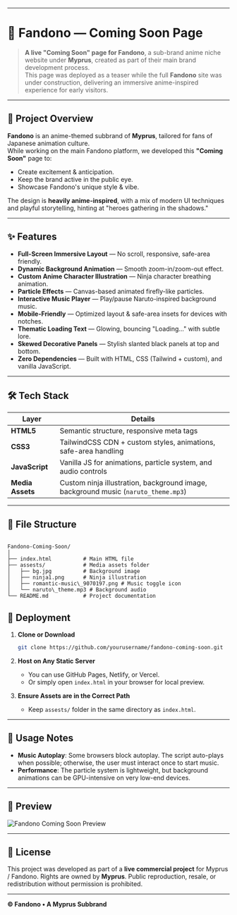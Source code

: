 
---

# 🌸 Fandono — Coming Soon Page

> **A live "Coming Soon" page for Fandono**, a sub-brand anime niche website under **Myprus**, created as part of their main brand development process.  
> This page was deployed as a teaser while the full **Fandono** site was under construction, delivering an immersive anime-inspired experience for early visitors.

---

## 📖 Project Overview

**Fandono** is an anime-themed subbrand of **Myprus**, tailored for fans of Japanese animation culture.  
While working on the main Fandono platform, we developed this **"Coming Soon"** page to:

- Create excitement & anticipation.
- Keep the brand active in the public eye.
- Showcase Fandono's unique style & vibe.

The design is **heavily anime-inspired**, with a mix of modern UI techniques and playful storytelling, hinting at "heroes gathering in the shadows."

---

## ✨ Features

- **Full-Screen Immersive Layout** — No scroll, responsive, safe-area friendly.
- **Dynamic Background Animation** — Smooth zoom-in/zoom-out effect.
- **Custom Anime Character Illustration** — Ninja character breathing animation.
- **Particle Effects** — Canvas-based animated firefly-like particles.
- **Interactive Music Player** — Play/pause Naruto-inspired background music.
- **Mobile-Friendly** — Optimized layout & safe-area insets for devices with notches.
- **Thematic Loading Text** — Glowing, bouncing "Loading..." with subtle lore.
- **Skewed Decorative Panels** — Stylish slanted black panels at top and bottom.
- **Zero Dependencies** — Built with HTML, CSS (Tailwind + custom), and vanilla JavaScript.

---

## 🛠️ Tech Stack

| Layer      | Details |
|------------|---------|
| **HTML5**  | Semantic structure, responsive meta tags |
| **CSS3**   | TailwindCSS CDN + custom styles, animations, safe-area handling |
| **JavaScript** | Vanilla JS for animations, particle system, and audio controls |
| **Media Assets** | Custom ninja illustration, background image, background music (`naruto_theme.mp3`) |

---

## 📂 File Structure

```

Fandono-Coming-Soon/
│
├── index.html          # Main HTML file
├── assests/            # Media assets folder
│   ├── bg.jpg          # Background image
│   ├── ninja1.png      # Ninja illustration
│   ├── romantic-music\_9070197.png # Music toggle icon
│   └── naruto\_theme.mp3 # Background audio
└── README.md           # Project documentation

````

## 🚀 Deployment

1. **Clone or Download**
   ```bash
   git clone https://github.com/yourusername/fandono-coming-soon.git
2. **Host on Any Static Server**

   * You can use GitHub Pages, Netlify, or Vercel.
   * Or simply open `index.html` in your browser for local preview.

3. **Ensure Assets are in the Correct Path**

   * Keep `assests/` folder in the same directory as `index.html`.

---

## 🎯 Usage Notes

* **Music Autoplay**:
  Some browsers block autoplay. The script auto-plays when possible; otherwise, the user must interact once to start music.
* **Performance**:
  The particle system is lightweight, but background animations can be GPU-intensive on very low-end devices.

---

## 📸 Preview

![Fandono Coming Soon Preview](assests/Cmsoon.png)

---

## 📜 License

This project was developed as part of a **live commercial project** for Myprus / Fandono.
Rights are owned by **Myprus**. Public reproduction, resale, or redistribution without permission is prohibited.

---

**© Fandono • A Myprus Subbrand**
